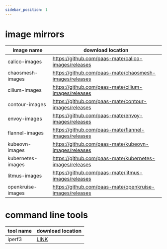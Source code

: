 ```yaml
---
sidebar_position: 1
---
```


# image mirrors
| image name        | download location                                       |
|-------------------|---------------------------------------------------------|
| calico-images     | https://github.com/paas-mate/calico-images/releases     |
| chaosmesh-images  | https://github.com/paas-mate/chaosmesh-images/releases  |
| cilium-images     | https://github.com/paas-mate/cilium-images/releases     |
| contour-images    | https://github.com/paas-mate/contour-images/releases    |
| envoy-images      | https://github.com/paas-mate/envoy-images/releases      |
| flannel-images    | https://github.com/paas-mate/flannel-images/releases    |
| kubeovn-images    | https://github.com/paas-mate/kubeovn-images/releases    |
| kubernetes-images | https://github.com/paas-mate/kubernetes-images/releases |
| litmus-images     | https://github.com/paas-mate/litmus-images/releases     |
| openkruise-images | https://github.com/paas-mate/openkruise-images/releases |
# command line tools
| tool name | download location                                                                               |
|-----------|-------------------------------------------------------------------------------------------------|
| iperf3    | [LINK](https://github.com/perf-tool/iperf3/releases/download/latest_docker_image/iperf3.tar.gz) |
